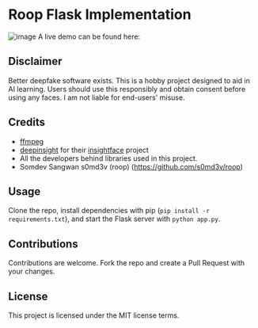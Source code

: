 # Roop Flask Implementation
![image](https://github.com/ivfloyd/faceswapvideo/assets/113161118/cb90fccd-9ea3-48cb-8dc6-5d49ed5f2b12)
A live demo can be found here: 

## Disclaimer
Better deepfake software exists. This is a hobby project designed to aid in AI learning. Users should use this responsibly and obtain consent before using any faces. I am not liable for end-users' misuse.

## Credits
- [ffmpeg](https://ffmpeg.org/)
- [deepinsight](https://github.com/deepinsight) for their [insightface](https://github.com/deepinsight/insightface) project
- All the developers behind libraries used in this project.
- Somdev Sangwan s0md3v (roop) (https://github.com/s0md3v/roop)

## Usage
Clone the repo, install dependencies with pip (`pip install -r requirements.txt`), and start the Flask server with `python app.py`.

## Contributions
Contributions are welcome. Fork the repo and create a Pull Request with your changes.

## License
This project is licensed under the MIT license terms.
